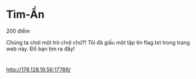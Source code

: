 # Tìm-Ẩn

200 điểm

Chúng ta chơi một trò chơi chứ?! Tôi đã giấu một tập tin flag.txt trong trang web này. Đố bạn tìm ra đấy!

#
http://178.128.19.56:17789/
